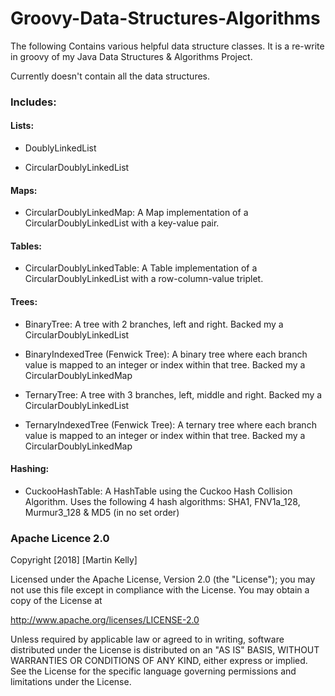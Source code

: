 # Groovy-Data-Structures-Algorithms
The following Contains various helpful data structure classes. It is a re-write in groovy of my Java Data Structures & Algorithms Project.

Currently doesn't contain all the data structures.

### Includes:

#### Lists:
* DoublyLinkedList

* CircularDoublyLinkedList

#### Maps:
* CircularDoublyLinkedMap: A Map implementation of a CircularDoublyLinkedList with a key-value pair.

#### Tables:
* CircularDoublyLinkedTable: A Table implementation of a CircularDoublyLinkedList with a row-column-value triplet.

#### Trees:
* BinaryTree: A tree with 2 branches, left and right. Backed my a CircularDoublyLinkedList

* BinaryIndexedTree (Fenwick Tree): A binary tree where each branch value is mapped to an integer or index within that tree. Backed my a CircularDoublyLinkedMap

* TernaryTree: A tree with 3 branches, left, middle and right. Backed my a CircularDoublyLinkedList

* TernaryIndexedTree (Fenwick Tree): A ternary tree where each branch value is mapped to an integer or index within that tree. Backed my a CircularDoublyLinkedMap

#### Hashing:
* CuckooHashTable: A HashTable using the Cuckoo Hash Collision Algorithm. Uses the following 4 hash algorithms: SHA1, FNV1a_128, Murmur3_128 & MD5 (in no set order)

### Apache Licence 2.0
Copyright [2018] [Martin Kelly]

Licensed under the Apache License, Version 2.0 (the "License"); you may not use this file except in compliance with the License. You may obtain a copy of the License at

http://www.apache.org/licenses/LICENSE-2.0

Unless required by applicable law or agreed to in writing, software distributed under the License is distributed on an "AS IS" BASIS, WITHOUT WARRANTIES OR CONDITIONS OF ANY KIND, either express or implied. See the License for the specific language governing permissions and limitations under the License.
